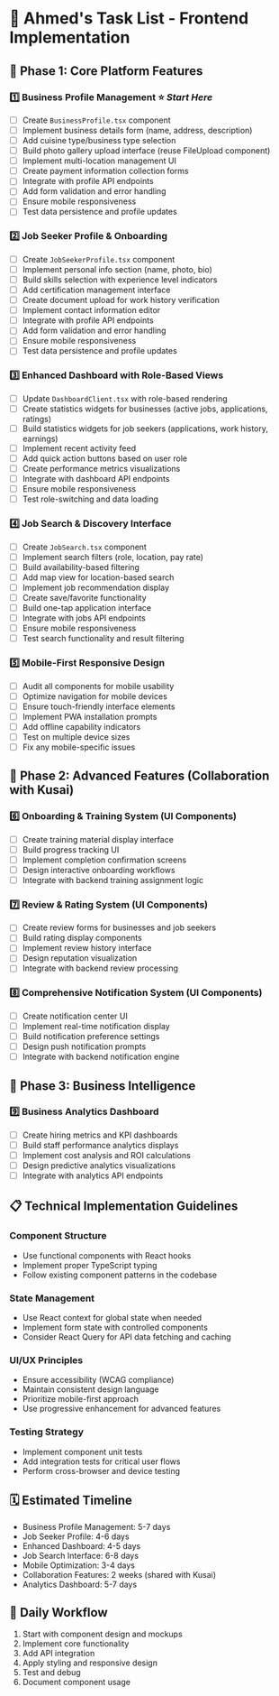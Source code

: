 # 🎨 Ahmed's Task List - Frontend Implementation

## 🎯 Phase 1: Core Platform Features

### 1️⃣ Business Profile Management ⭐ *Start Here*
- [ ] Create `BusinessProfile.tsx` component
- [ ] Implement business details form (name, address, description)
- [ ] Add cuisine type/business type selection
- [ ] Build photo gallery upload interface (reuse FileUpload component)
- [ ] Implement multi-location management UI
- [ ] Create payment information collection forms
- [ ] Integrate with profile API endpoints
- [ ] Add form validation and error handling
- [ ] Ensure mobile responsiveness
- [ ] Test data persistence and profile updates

### 2️⃣ Job Seeker Profile & Onboarding
- [ ] Create `JobSeekerProfile.tsx` component
- [ ] Implement personal info section (name, photo, bio)
- [ ] Build skills selection with experience level indicators
- [ ] Add certification management interface
- [ ] Create document upload for work history verification
- [ ] Implement contact information editor
- [ ] Integrate with profile API endpoints
- [ ] Add form validation and error handling
- [ ] Ensure mobile responsiveness
- [ ] Test data persistence and profile updates

### 3️⃣ Enhanced Dashboard with Role-Based Views
- [ ] Update `DashboardClient.tsx` with role-based rendering
- [ ] Create statistics widgets for businesses (active jobs, applications, ratings)
- [ ] Build statistics widgets for job seekers (applications, work history, earnings)
- [ ] Implement recent activity feed
- [ ] Add quick action buttons based on user role
- [ ] Create performance metrics visualizations
- [ ] Integrate with dashboard API endpoints
- [ ] Ensure mobile responsiveness
- [ ] Test role-switching and data loading

### 4️⃣ Job Search & Discovery Interface
- [ ] Create `JobSearch.tsx` component
- [ ] Implement search filters (role, location, pay rate)
- [ ] Build availability-based filtering
- [ ] Add map view for location-based search
- [ ] Implement job recommendation display
- [ ] Create save/favorite functionality
- [ ] Build one-tap application interface
- [ ] Integrate with jobs API endpoints
- [ ] Ensure mobile responsiveness
- [ ] Test search functionality and result filtering

### 5️⃣ Mobile-First Responsive Design
- [ ] Audit all components for mobile usability
- [ ] Optimize navigation for mobile devices
- [ ] Ensure touch-friendly interface elements
- [ ] Implement PWA installation prompts
- [ ] Add offline capability indicators
- [ ] Test on multiple device sizes
- [ ] Fix any mobile-specific issues

## 🎯 Phase 2: Advanced Features (Collaboration with Kusai)

### 6️⃣ Onboarding & Training System (UI Components)
- [ ] Create training material display interface
- [ ] Build progress tracking UI
- [ ] Implement completion confirmation screens
- [ ] Design interactive onboarding workflows
- [ ] Integrate with backend training assignment logic

### 7️⃣ Review & Rating System (UI Components)
- [ ] Create review forms for businesses and job seekers
- [ ] Build rating display components
- [ ] Implement review history interface
- [ ] Design reputation visualization
- [ ] Integrate with backend review processing

### 8️⃣ Comprehensive Notification System (UI Components)
- [ ] Create notification center UI
- [ ] Implement real-time notification display
- [ ] Build notification preference settings
- [ ] Design push notification prompts
- [ ] Integrate with backend notification engine

## 🎯 Phase 3: Business Intelligence

### 9️⃣ Business Analytics Dashboard
- [ ] Create hiring metrics and KPI dashboards
- [ ] Build staff performance analytics displays
- [ ] Implement cost analysis and ROI calculations
- [ ] Design predictive analytics visualizations
- [ ] Integrate with analytics API endpoints

## 📋 Technical Implementation Guidelines

### Component Structure
- Use functional components with React hooks
- Implement proper TypeScript typing
- Follow existing component patterns in the codebase

### State Management
- Use React context for global state when needed
- Implement form state with controlled components
- Consider React Query for API data fetching and caching

### UI/UX Principles
- Ensure accessibility (WCAG compliance)
- Maintain consistent design language
- Prioritize mobile-first approach
- Use progressive enhancement for advanced features

### Testing Strategy
- Implement component unit tests
- Add integration tests for critical user flows
- Perform cross-browser and device testing

## 🗓️ Estimated Timeline
- Business Profile Management: 5-7 days
- Job Seeker Profile: 4-6 days
- Enhanced Dashboard: 4-5 days
- Job Search Interface: 6-8 days
- Mobile Optimization: 3-4 days
- Collaboration Features: 2 weeks (shared with Kusai)
- Analytics Dashboard: 5-7 days

## 🔄 Daily Workflow
1. Start with component design and mockups
2. Implement core functionality
3. Add API integration
4. Apply styling and responsive design
5. Test and debug
6. Document component usage

